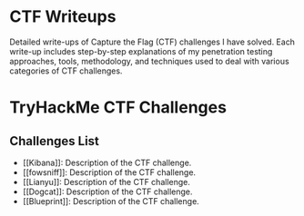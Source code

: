 # CTF Writeups
Detailed write-ups of Capture the Flag (CTF) challenges I have solved. Each write-up includes step-by-step explanations of my penetration testing approaches, tools, methodology, and techniques used to deal with various categories of CTF challenges.

# TryHackMe CTF Challenges

## Challenges List
- [[Kibana]]: Description of the CTF challenge.
- [[fowsniff]]: Description of the CTF challenge.
- [[Lianyu]]: Description of the CTF challenge.
- [[Dogcat]]: Description of the CTF challenge.
- [[Blueprint]]: Description of the CTF challenge.
